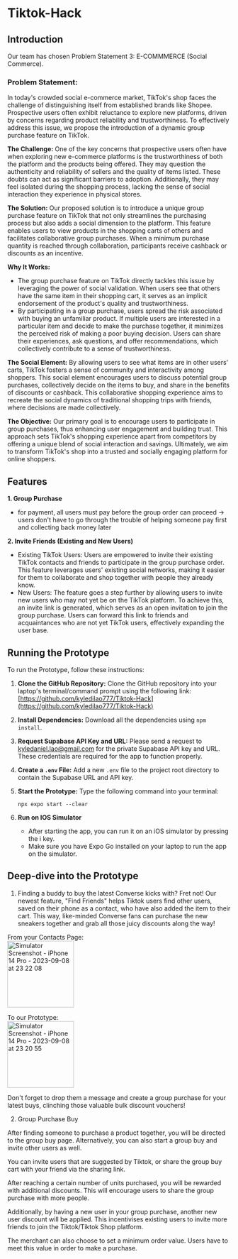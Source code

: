 # Tiktok-Hack

## Introduction

Our team has chosen Problem Statement 3: E-COMMMERCE (Social Commerce).

### Problem Statement:

In today's crowded social e-commerce market, TikTok's shop faces the challenge of distinguishing itself from established brands like Shopee. Prospective users often exhibit reluctance to explore new platforms, driven by concerns regarding product reliability and trustworthiness. To effectively address this issue, we propose the introduction of a dynamic group purchase feature on TikTok.

**The Challenge:**
One of the key concerns that prospective users often have when exploring new e-commerce platforms is the trustworthiness of both the platform and the products being offered. They may question the authenticity and reliability of sellers and the quality of items listed. These doubts can act as significant barriers to adoption. Additionally, they may feel isolated during the shopping process, lacking the sense of social interaction they experience in physical stores.

**The Solution:**
Our proposed solution is to introduce a unique group purchase feature on TikTok that not only streamlines the purchasing process but also adds a social dimension to the platform. This feature enables users to view products in the shopping carts of others and facilitates collaborative group purchases. When a minimum purchase quantity is reached through collaboration, participants receive cashback or discounts as an incentive.

**Why It Works:**
- The group purchase feature on TikTok directly tackles this issue by leveraging the power of social validation. When users see that others have the same item in their shopping cart, it serves as an implicit endorsement of the product's quality and trustworthiness. 
- By participating in a group purchase, users spread the risk associated with buying an unfamiliar product. If multiple users are interested in a particular item and decide to make the purchase together, it minimizes the perceived risk of making a poor buying decision. Users can share their experiences, ask questions, and offer recommendations, which collectively contribute to a sense of trustworthiness.

**The Social Element:**
By allowing users to see what items are in other users' carts, TikTok fosters a sense of community and interactivity among shoppers. This social element encourages users to discuss potential group purchases, collectively decide on the items to buy, and share in the benefits of discounts or cashback. This collaborative shopping experience aims to recreate the social dynamics of traditional shopping trips with friends, where decisions are made collectively.

**The Objective:**
Our primary goal is to encourage users to participate in group purchases, thus enhancing user engagement and building trust. This approach sets TikTok's shopping experience apart from competitors by offering a unique blend of social interaction and savings. Ultimately, we aim to transform TikTok's shop into a trusted and socially engaging platform for online shoppers.

## Features

**1. Group Purchase**
- for payment, all users must pay before the group order can proceed -> users don't have to go through the trouble of helping someone pay first and collecting back money later

**2. Invite Friends (Existing and New Users)**
- Existing TikTok Users: Users are empowered to invite their existing TikTok contacts and friends to participate in the group purchase order. This feature leverages users' existing social networks, making it easier for them to collaborate and shop together with people they already know.
- New Users: The feature goes a step further by allowing users to invite new users who may not yet be on the TikTok platform. To achieve this, an invite link is generated, which serves as an open invitation to join the group purchase. Users can forward this link to friends and acquaintances who are not yet TikTok users, effectively expanding the user base.

## Running the Prototype

To run the Prototype, follow these instructions:

1. **Clone the GitHub Repository:**
   Clone the GitHub repository into your laptop's terminal/command prompt using the following link: [https://github.com/kyledilao777/Tiktok-Hack](https://github.com/kyledilao777/Tiktok-Hack)

2. **Install Dependencies:**
   Download all the dependencies using `npm install`.

3. **Request Supabase API Key and URL:**
   Please send a request to kyledaniel.lao@gmail.com for the private Supabase API key and URL. These credentials are required for the app to function properly.

4. **Create a `.env` File:**
   Add a new `.env` file to the project root directory to contain the Supabase URL and API key.

5. **Start the Prototype:**
   Type the following command into your terminal:

   ```shell
   npx expo start --clear

6. **Run on IOS Simulator**
    - After starting the app, you can run it on an iOS simulator by pressing the i key.
    - Make sure you have Expo Go installed on your laptop to run the app on the simulator.
  
## Deep-dive into the Prototype
1. Finding a buddy to buy the latest Converse kicks with? Fret not! Our newest feature, "Find Friends" helps Tiktok users find other users, saved on their phone as a contact, who have also added the item to their cart. This way, like-minded Converse fans can purchase the new sneakers together and grab all those juicy discounts along the way!

From your Contacts Page:  
<img width="150" alt="Simulator Screenshot - iPhone 14 Pro - 2023-09-08 at 23 22 08" src=https://github.com/kyledilao777/Tiktok-Hack/assets/108947940/9040b68e-cb3b-4767-8a79-1d417ff3ff8d>

To our Prototype:  
<img width="150" alt="Simulator Screenshot - iPhone 14 Pro - 2023-09-08 at 23 20 55" src=https://github.com/kyledilao777/Tiktok-Hack/assets/108947940/c4bd4f83-11dc-431e-8eed-c3fa929b9f73>

Don't forget to drop them a message and create a group purchase for your latest buys, clinching those valuable bulk discount vouchers! 

2. Group Purchase Buy

After finding someone to purchase a product together, you will be directed to the group buy page. Alternatively, you can also start a group buy and invite other users as well. 

You can invite users that are suggested by Tiktok, or share the group buy cart with your friend via the sharing link.

After reaching a certain number of units purchased, you will be rewarded with additional discounts. This will encourage users to share the group purchase with more people.

Additionally, by having a new user in your group purchase, another new user discount will be applied. This incentivises existing users to invite more friends to join the Tiktok/Tiktok Shop platform.

The merchant can also choose to set a minimum order value. Users have to meet this value in order to make a purchase.
